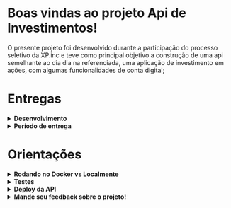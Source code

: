 # Boas vindas ao projeto Api de Investimentos!

O presente projeto foi desenvolvido durante a participação do processo seletivo da XP.inc e teve como principal objetivo a construção de uma api semelhante ao dia dia na referenciada, uma aplicação de investimento em ações, com algumas funcionalidades de conta digital;


# Entregas

<details>
  <summary><strong> Desenvolvimento</strong></summary><br />

  Este projeto, foi desenvolvido tentando se apróximar ao máximo possível do funcionamento de uma api de investimentos, durante o processo foram utilizadas as seguintes tecnologias: NODE.js, sequelizeORM, JavaScript, Express e o banco estruturado com postgresSql hospedado pelo supabase.
  
  
  O projeto foi executado seguindo o padrão de arquitetura MSC, tentando aplicar os conceitos de REST, as validações foram realizadas com JOI e os testes foram executados com as bibliotecas Mocha e Chai, com o auxílio também da sequelize-test-helpers.



  ---

</details>

<details>
  <summary><strong> Período de entrega</strong></summary><br />
  
  * Este projeto foi individual
  * Foram `9` dias de projeto
  * Do dia `15/07/2022 09:00` ao dia: `24/07/2022 23:59`

</details>



# Orientações

<details>
  <summary><strong> Rodando no Docker vs Localmente</strong></summary><br />
  
  ## Com Docker

  > No terminal clone o repositório: `git clone git@github.com:alvaro-tomich/API-investimentos.git`.
  - Ao clonar o repositório entre nele utilizando o seguinte comando: `cd API-investimentos`.
  - Abra o vscode utilizando o seguinte comando: `code .`.

  > Renomeie o arquivo .envexample para .env e configure as variáveis de ambiente.
  - exemplo: PORT:3000, PASSWORD_POSTGRES:password;

  > No terminal do VSCode Rode o comando `docker-compose up -d`.
  - Esse serviço irá inicializar um container chamado `api-investimentos`.
  - Esse serviço irá inicializar um container do banco de dados.
  - A partir daqui você pode rodar o container `api-investimentos` via CLI.
  - Ao rodar o docker-compose vocẽ já consegue acessar o workbench mysql pela conexão via docker utilizando as variáveis de ambiente.
  - Ex: crie uma nova conexão no mysql workbench utilizando o password escolhido no .env, o host e a porta 3306;
  - Caso a conexão não funcione execute os dois próximos passos e volte nesse.


  > Use o comando: `docker exec -it api-investimentos bash`.
  - Ele te dará acesso ao terminal interativo do container criado pelo compose, que está rodando em segundo plano.

  > Instale as dependências com `npm install`

  > Rode o comando `npx sequelize db:create && npx sequelize db:migrate && npx sequelize db:seed:all`
  - Esse comando irá criar e popular o banco de dados;
  - O seed de dados já possui 2 usuários por padrão;

  > Rode o comando `npm run dev`
  - Esse comando deixará a aplicação pronta para ser realizaro requisições.

---
  
  ## Sem Docker

  > No terminal clone o repositório: `git clone git@github.com:alvaro-tomich/API-investimentos.git`.
  - Ao clonar o repositório entre nele utilizando o seguinte comando: `cd API-investimentos`.
  - Abra o vscode utilizando o seguinte comando: `code .`.

  > Renomeie o arquivo .envexample para .env e configure as variáveis de ambiente.
  - exemplo: PORT:3000, PASSWORD_POSTGRES:password;
  
  > No terminal do VSCode rode o comando `npm install`

  > Crie uma nova conexão com o mysql workbench baseada nas suas variáveis de ambiente.

  > Rode o comando `npm run dev`
  - Esse comando deixará a aplicação pronta para ser realizado requisições.
  
  ✨ **Dica:** Para rodar o projeto desta forma, obrigatoriamente você deve ter o `node` instalado em seu computador.

  ✨ **Dica:** Recomenda-se a versão 16 ou superior do `node`, versão em que a aplicação foi desenvolvida.

  <br/>
</details>

<details>
  <summary><strong> Testes</strong></summary><br />

  Foram utilizadas as bibliotecas Mocha, chai e sinon para desenvolvimento dos testes unitários. 

  **_Para executar os testes localmente, digite no terminal o comando `npm test`._**

</details>


<details><summary><strong> Deploy da API</strong></summary><br />

  ## Heroku

  > O deploy da aplicação foi realizado utilizando o heroku`.
  - Voce pode utilizá-lo com o seguinte endereço: `https://api-investimentos.herokuapp.com/`.
  - A partir desse endereço você pode utilizá-lo no postman ou onde preferir realizar as requisições.

---
  
  ## Swagger

  > A Aplicação também está disponível no swagger onde há descrição de todos os endpoints`.
  - Acesse a partir do seguinte endereço: `https://api-investimentos.herokuapp.com/docs`.
  - Lembre-se de alterar o servidor de local para o servidor do heroku.

</details>

<details>
  <summary><strong> Mande seu feedback sobre o projeto!</strong></summary><br />

Gostaria primeiramente de agradacer a XP.inc pela oportunidade! Caso tenha feedbacks sobre o projeto entre em contato com o seguinte email: `alvaroramos222@hotmail.com`, estou sempre buscando melhorias então irei adorar ler e discutir sobre.


</details>
